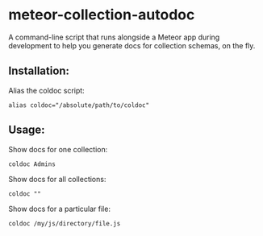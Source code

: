 # meteor-collection-autodoc
A command-line script that runs alongside a Meteor app during development to help you generate docs for collection schemas, on the fly.

## Installation:
Alias the coldoc script:
```
alias coldoc="/absolute/path/to/coldoc"
```

## Usage:
Show docs for one collection:
```
coldoc Admins
```

Show docs for all collections:
```
coldoc ""
```

Show docs for a particular file:
```
coldoc /my/js/directory/file.js
```
